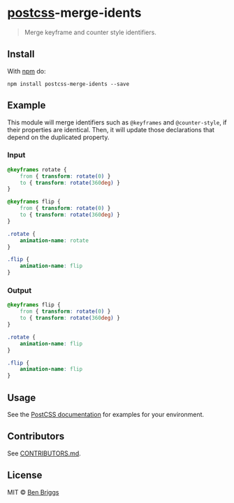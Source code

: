 # [postcss][postcss]-merge-idents

> Merge keyframe and counter style identifiers.


## Install

With [npm](https://npmjs.org/package/postcss-merge-idents) do:

```
npm install postcss-merge-idents --save
```


## Example

This module will merge identifiers such as `@keyframes` and `@counter-style`,
if their properties are identical. Then, it will update those declarations that
depend on the duplicated property.

### Input

```css
@keyframes rotate {
    from { transform: rotate(0) }
    to { transform: rotate(360deg) }
}

@keyframes flip {
    from { transform: rotate(0) }
    to { transform: rotate(360deg) }
}

.rotate {
    animation-name: rotate
}

.flip {
    animation-name: flip
}
```

### Output

```css
@keyframes flip {
    from { transform: rotate(0) }
    to { transform: rotate(360deg) }
}

.rotate {
    animation-name: flip
}

.flip {
    animation-name: flip
}
```


## Usage

See the [PostCSS documentation](https://github.com/postcss/postcss#usage) for
examples for your environment.


## Contributors

See [CONTRIBUTORS.md](https://github.com/ben-eb/cssnano/blob/master/CONTRIBUTORS.md).


## License

MIT © [Ben Briggs](http://beneb.info)


[postcss]: https://github.com/postcss/postcss
